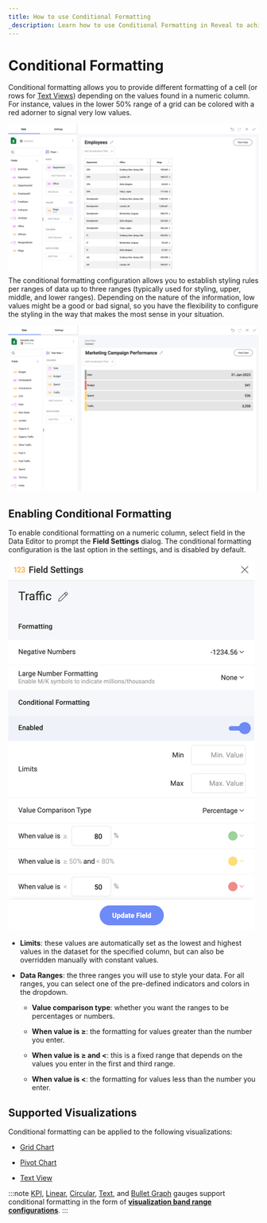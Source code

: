 ```yaml
---
title: How to use Conditional Formatting
_description: Learn how to use Conditional Formatting in Reveal to achieve more precise data visualizations.
---
```


# Conditional Formatting

Conditional formatting allows you to provide different formatting of a
cell (or rows for [Text Views](../visualization-types/text-view)) depending on the values found
in a numeric column. For instance, values in the lower 50% range of a
grid can be colored with a red adorner to signal very low values.

![Pivot table view conditional formatting in the Visualization editor](images/conditional-formatting-pivot-table-view.png)
The conditional formatting configuration allows you to establish styling
rules per ranges of data up to three ranges (typically used for styling,
upper, middle, and lower ranges). Depending on the nature of the
information, low values might be a good or bad signal, so you have the
flexibility to configure the styling in the way that makes the most
sense in your situation.

![Text view conditional formatting showing Marketing Metrics Visualization](images/text-view-conditional-formatting-example.png)
## Enabling Conditional Formatting

To enable conditional formatting on a numeric column, select field in
the Data Editor to prompt the **Field Settings** dialog. The conditional
formatting configuration is the last option in the settings, and is
disabled by default.

![Conditional formatting configuration in Field settings menu](images/conditional-formatting-configuration-fields-settings-dialog.png)
  - **Limits**: these values are automatically set as the lowest and
    highest values in the dataset for the specified column, but can also
    be overridden manually with constant values.

  - **Data Ranges**: the three ranges you will use to style your data.
    For all ranges, you can select one of the pre-defined indicators and
    colors in the dropdown.

      - **Value comparison type**: whether you want the ranges to be
        percentages or numbers.

      - **When value is ≥**: the formatting for values greater than the
        number you enter.

      - **When value is ≥ and \<**: this is a fixed range that depends
        on the values you enter in the first and third range.

      - **When value is \<**: the formatting for values less than the
        number you enter.

## Supported Visualizations

Conditional formatting can be applied to the following visualizations:

  - [Grid Chart](../visualization-types/grid-chart)

  - [Pivot Chart](../visualization-types/pivot-table)

  - [Text View](../visualization-types/text-view)

:::note
[KPI](../visualization-types/kpi-gauge), [Linear](/docs/user/visualization-types/gauge-charts.md#linear-gauge), [Circular](/docs/user/visualization-types/gauge-charts.md#circular-gauge), [Text](/docs/user/visualization-types/gauge-charts.md#text-gauge), and [Bullet Graph](/docs/user/visualization-types/gauge-charts.md#bullet-graph) gauges support conditional formatting in the form of [**visualization band range configurations**](/docs/user/visualization-types/gauge-charts.md#bands-configuration).
:::